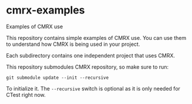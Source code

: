 # cmrx-examples
Examples of CMRX use

This repository contains simple examples of CMRX use. You can use them to understand how CMRX is being used in your project.

Each subdirectory contains one independent project that uses CMRX.

This repository submodules CMRX repository, so make sure to run:

~~~~~~~~~~~~
git submodule update --init --recursive
~~~~~~~~~~~~

To initialize it. The `--recursive` switch is optional as it is only needed for CTest right now.
